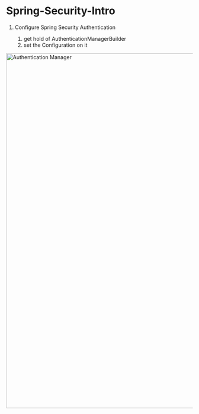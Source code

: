 # Spring-Security-Intro

1. Configure Spring Security Authentication

    1. get hold of AuthenticationManagerBuilder
    2. set the Configuration on it

<img src="Screenshots/Authentication-Manager.jpeg" alt="Authentication Manager" width="960"/> 
